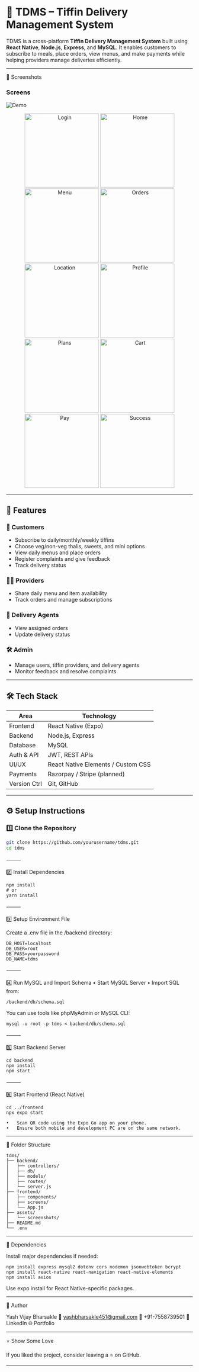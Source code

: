 # 🍱 TDMS – Tiffin Delivery Management System

TDMS is a cross-platform **Tiffin Delivery Management System** built using **React Native**, **Node.js**, **Express**, and **MySQL**. It enables customers to subscribe to meals, place orders, view menus, and make payments while helping providers manage deliveries efficiently.

---
📸 Screenshots
### Screens
![Demo](assets/screenshots/demo.png)

<p align="center">
  <img src="assets/screenshots/login.png" alt="Login" width="200"/>
  <img src="assets/screenshots/home.png" alt="Home" width="200"/>
  <img src="assets/screenshots/menu.png" alt="Menu" width="200"/>
  <img src="assets/screenshots/orders.png" alt="Orders" width="200"/>
  <img src="assets/screenshots/location.png" alt="Location" width="200"/>
  <img src="assets/screenshots/profile.png" alt="Profile" width="200"/>
  <img src="assets/screenshots/plans.png" alt="Plans" width="200"/>
  <img src="assets/screenshots/cart.png" alt="Cart" width="200"/>
  <img src="assets/screenshots/pay.png" alt="Pay" width="200"/>
  <img src="assets/screenshots/success.png" alt="Success" width="200"/>
</p>

---

## 🚀 Features

### 👤 Customers
- Subscribe to daily/monthly/weekly tiffins
- Choose veg/non-veg thalis, sweets, and mini options
- View daily menus and place orders
- Register complaints and give feedback
- Track delivery status

### 🧑‍🍳 Providers
- Share daily menu and item availability
- Track orders and manage subscriptions

### 🚚 Delivery Agents
- View assigned orders
- Update delivery status

### 🛠 Admin
- Manage users, tiffin providers, and delivery agents
- Monitor feedback and resolve complaints

---

## 🛠 Tech Stack

| Area         | Technology                         |
|--------------|-------------------------------------|
| Frontend     | React Native (Expo)                |
| Backend      | Node.js, Express                   |
| Database     | MySQL                              |
| Auth & API   | JWT, REST APIs                     |
| UI/UX        | React Native Elements / Custom CSS |
| Payments     | Razorpay / Stripe (planned)        |
| Version Ctrl | Git, GitHub                        |

---

## ⚙️ Setup Instructions

### 1️⃣ Clone the Repository

```bash
git clone https://github.com/yourusername/tdms.git
cd tdms
```

⸻

2️⃣ Install Dependencies
```
npm install
# or
yarn install
```

⸻

3️⃣ Setup Environment File

Create a .env file in the /backend directory:
```
DB_HOST=localhost
DB_USER=root
DB_PASS=yourpassword
DB_NAME=tdms
```

⸻

4️⃣ Run MySQL and Import Schema
	•	Start MySQL Server
	•	Import SQL from:
```
/backend/db/schema.sql
```
You can use tools like phpMyAdmin or MySQL CLI:
```
mysql -u root -p tdms < backend/db/schema.sql
```

⸻

5️⃣ Start Backend Server
```
cd backend
npm install
npm start

```
⸻

6️⃣ Start Frontend (React Native)
```
cd ../frontend
npx expo start
```

	•	Scan QR code using the Expo Go app on your phone.
	•	Ensure both mobile and development PC are on the same network.

---

📁 Folder Structure
```
tdms/
├── backend/
│   ├── controllers/
│   ├── db/
│   ├── models/
│   ├── routes/
│   └── server.js
├── frontend/
│   ├── components/
│   ├── screens/
│   └── App.js
├── assets/
│   └── screenshots/
├── README.md
└── .env
```

---

📎 Dependencies

Install major dependencies if needed:
```
npm install express mysql2 dotenv cors nodemon jsonwebtoken bcrypt
npm install react-native react-navigation react-native-elements
npm install axios
```
Use expo install for React Native-specific packages.

---

🙌 Author

Yash Vijay Bharsakle
📧 yashbharsakle451@gmail.com
📱 +91-7558739501
🔗 LinkedIn
🌐 Portfolio

---

⭐️ Show Some Love

If you liked the project, consider leaving a ⭐ on GitHub.

---

